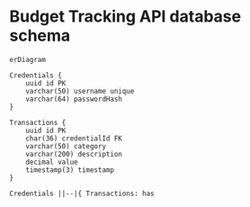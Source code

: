 # Budget Tracking API database schema

```mermaid
erDiagram

Credentials {
    uuid id PK
    varchar(50) username unique
    varchar(64) passwordHash
}

Transactions {
    uuid id PK
    char(36) credentialId FK
    varchar(50) category
    varchar(200) description
    decimal value
    timestamp(3) timestamp
}

Credentials ||--|{ Transactions: has

```
